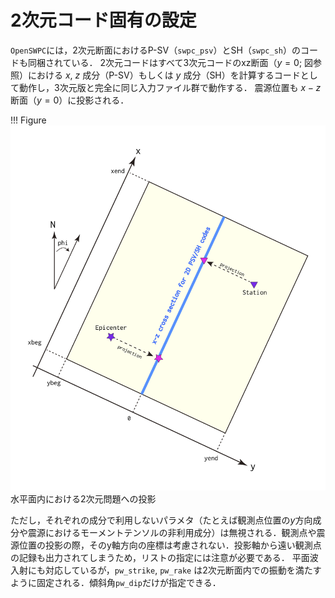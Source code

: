 # 2次元コード固有の設定

`OpenSWPC`には，2次元断面におけるP-SV（`swpc_psv`）とSH（`swpc_sh`）のコードも同梱されている．
2次元コードはすべて3次元コードのxz断面（$y=0$; 図参照）における $x$, $z$ 成分（P-SV）もしくは $y$ 成分（SH）を計算するコードとして動作し，3次元版と完全に同じ入力ファイル群で動作する．
震源位置も $x-z$ 断面（$y=0$）に投影される．

!!! Figure
    ![](../../fig/2dprojection.png)
    水平面内における2次元問題への投影

ただし，それぞれの成分で利用しないパラメタ（たとえば観測点位置の$y$方向成分や震源におけるモーメントテンソルの非利用成分）は無視される．観測点や震源位置の投影の際，そのy軸方向の座標は考慮されない．投影軸から遠い観測点の記録も出力されてしまうため，リストの指定には注意が必要である．
平面波入射にも対応しているが，`pw_strike`, `pw_rake` は2次元断面内での振動を満たすように固定される．傾斜角`pw_dip`だけが指定できる．
